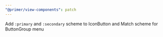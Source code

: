 ```yaml
---
"@primer/view-components": patch
---
```


Add `:primary` and `:secondary` scheme to IconButton and Match scheme for ButtonGroup menu
